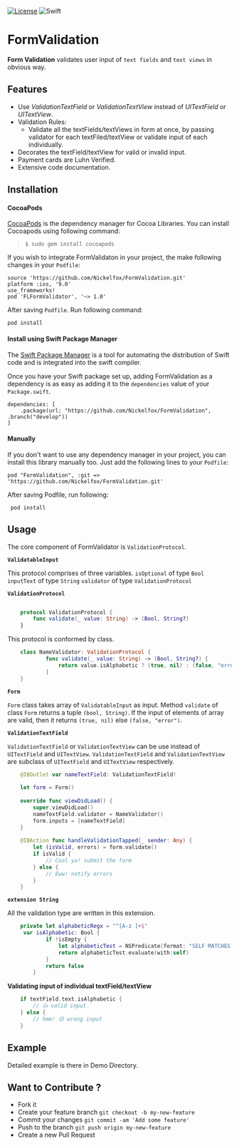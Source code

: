 [![License](https://img.shields.io/badge/license-MIT-green.svg?style=flat)](https://github.com/Nickelfox/FormValidation/blob/master/LICENSE.md)
![Swift](https://img.shields.io/badge/Swift-3.0-orange.svg)


FormValidation
============
**Form Validation** validates user input of `text fields` and `text views` in obvious way.

Features
------------
 - Use *ValidationTextField* or *ValidationTextView* instead of *UITextField* or *UITextView*.
 - Validation Rules:
	 - Validate all the textFields/textViews in form at once, by passing validator for each textFiled/textView or validate input of each individually.
 - Decorates the textField/textView for valid or invalid input. 
 - Payment cards are Luhn Verified. 
 - Extensive code documentation.

Installation
------------------
#### <i class="icon-file"></i>**CocoaPods**
[CocoaPods](https://cocoapods.org) is the dependency manager for Cocoa Libraries. You can install Cocoapods using following command:

> `$ sudo gem install cocoapods`

If you wish to integrate FormValidaton in your project, the make following changes in your `Podfile`:

    source 'https://github.com/Nickelfox/FormValidation.git'
    platform :ios, '9.0'
    use_frameworks!
    pod 'FLFormValidator', '~> 1.0'
After saving `Podfile`. Run following command:

    pod install

#### <i class="icon-pencil"></I>**Install using Swift Package Manager**

The [Swift Package Manager](https://swift.org/package-manager) is a tool for automating the distribution of Swift code and is integrated into the swift compiler.

Once you have your Swift package set up, adding FormValidation as a dependency is as easy as adding it to the ```dependencies``` value of your ```Package.swift```.

```
dependencies: [
    .package(url: "https://github.com/Nickelfox/FormValidation", .branch("develop"))
]
```

#### <i class="icon-pencil"></I>**Manually**
If you don't want to use any dependency manager in your project, you can install this library manually too.
Just add the following lines to your `Podfile`:

    pod "FormValidation", :git => 'https://github.com/Nickelfox/FormValidation.git'

After saving Podfile, run following:

     pod install

Usage
---------
The core component of FormValidator is `ValidationProtocol`.

**`ValidatableInput`**

This protocol comprises of three variables.
`isOptional` of type `Bool`
`inputText` of type `String`
`validator` of type `ValidationProtocol`

**`ValidationProtocol`**

```swift

    protocol ValidationProtocol {
        func validate(_ value: String) -> (Bool, String?)
    }
```
This protocol is conformed by class.

```swift
    class NameValidator: ValidationProtocol {
            func validate(_ value: String) -> (Bool, String?) {
    	        return value.isAlphabetic ? (true, nil) : (false, "error")
    	    }
    }
```


 **`Form`**

 
 `Form` class takes array of `ValidatableInput` as input.
 Method `validate` of class `Form` returns a tuple `(bool, String)`. If the input of elements of array are valid, then it returns `(true, nil)` else `(false, "error")`.
 
**`ValidationTextField`**

`ValidationTextField` or `ValidationTextView` can be use instead of `UITextField` and `UITextView`. `ValidationTextField` and `ValidationTextView` are subclass of `UITextField` and `UITextView` respectively.

```swift
    @IBOutlet var nameTextField: ValidationTextField!
    
    let form = Form()
    
    override func viewDidLoad() {
		super.viewDidLoad()
		nameTextField.validator = NameValidator()
		form.inputs = [nameTextField]
	}
	
	@IBAction func handleValidationTapped(_ sender: Any) {
		let (isValid, errors) = form.validate()
		if isValid {
			// Cool ya! submit the form
		} else {
			// Eww! notify errors
		}
	}
```
**`extension String`**

All the validation type are written in this extension.

```swift
    private let alphabeticRegx = "^[A-z ]+$"
     var isAlphabetic: Bool {
            if !isEmpty {
                let alphabeticTest = NSPredicate(format: "SELF MATCHES %@", alphabeticRegx)
                return alphabeticTest.evaluate(with:self)
            }
            return false
        }
```

**Validating input of individual textField/textView**

```swift
    if textField.text.isAlphabetic {
    	// 👍 valid input
    } else {
    	// hmm! 😒 wrong input
    }
```

Example
-----------
Detailed example is there in Demo Directory.

Want to Contribute ?
-----------------------------

 - Fork it 
 - Create your feature branch `git checkout -b my-new-feature`
 - Commit your changes `git commit -am 'Add some feature'`
 - Push to the branch `git push origin my-new-feature`  
 - Create a new Pull Request


